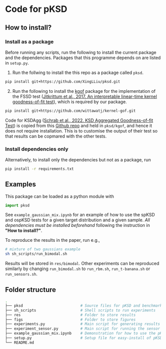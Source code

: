 # Code for pKSD
## How to install?
### Install as a package
Before running any scripts, run the following to install the current package and the dependencies. Packages that this programme depends on are listed in `setup.py`. 
1. Run the follwing to install the this repo as a package called `pksd`.
```bash
pip install git+https://github.com/XingLLiu/pksd.git
```
2. Run the following to install the [kgof]() package for the implementation of the FSSD test ([Jitkrittum et al., 2017. An interpretable linear-time kernel goodness-of-fit test](http://papers.neurips.cc/paper/6630-a-linear-time-kernel-goodness-of-fit-test.pdf)), which is required by our package.
```bash
pip install git+https://github.com/wittawatj/kernel-gof.git
```
Code for KSDAgg ([Schrab et al., 2022. KSD Aggregated Goodness-of-fit Test](https://arxiv.org/abs/2202.00824)) is copied from this [Github repo](https://github.com/antoninschrab/ksdagg) and held in `pksd/kgof`, and hence it does not require installation. This is to customise the output of their test so that results can be copmared with the other tests.

### Install dependencies only
Alternatively, to install only the dependencies but not as a package, run
```bash
pip install -r requirements.txt
```

## Examples
This package can be loaded as a python module with
```python
import pksd
```
See `example_gaussian_mix.ipynb` for an example of how to use the spKSD and ospKSD tests for a given target distribution and a given sample. *All dependencies must be installed beforehand* following the instruction in **"How to install?"**.

To reproduce the results in the paper, run e.g.,
```bash
# mixture of two gaussians example
sh sh_scripts/run_bimodal.sh
```
Results will be stored in `res/bimodal`. Other experiments can be reproduced similarly by changing `run_bimodal.sh` to `run_rbm.sh`, `run_t-banana.sh` or `run_sensors.sh`.

## Folder structure

```bash
.
├── pksd                          # Source files for pKSD and benchmarks
├── sh_scripts                    # Shell scripts to run experiments
├── res                           # Folder to store results
├── figs                          # Folder to store figures
├── experiments.py                # Main script for generating results
├── experiment_sensor.py          # Main script for running the sensor localisation example
├── example_gaussian_mix.ipynb    # Demonstration for how to use the pKSD tests (spKSD and ospKSD) and code for producing the thumbnail
├── setup.py                      # Setup file for easy-install of pKSD
└── README.md
```

